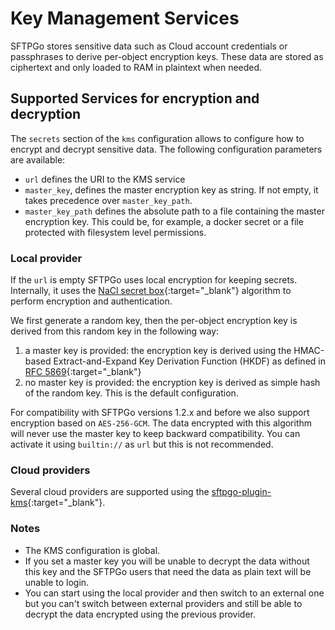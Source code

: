 # Key Management Services

SFTPGo stores sensitive data such as Cloud account credentials or passphrases to derive per-object encryption keys. These data are stored as ciphertext and only loaded to RAM in plaintext when needed.

## Supported Services for encryption and decryption

The `secrets` section of the `kms` configuration allows to configure how to encrypt and decrypt sensitive data. The following configuration parameters are available:

- `url` defines the URI to the KMS service
- `master_key`, defines the master encryption key as string. If not empty, it takes precedence over `master_key_path`.
- `master_key_path` defines the absolute path to a file containing the master encryption key. This could be, for example, a docker secret or a file protected with filesystem level permissions.

### Local provider

If the `url` is empty SFTPGo uses local encryption for keeping secrets. Internally, it uses the [NaCl secret box](https://pkg.go.dev/golang.org/x/crypto/nacl/secretbox){:target="_blank"} algorithm to perform encryption and authentication.

We first generate a random key, then the per-object encryption key is derived from this random key in the following way:

1. a master key is provided: the encryption key is derived using the HMAC-based Extract-and-Expand Key Derivation Function (HKDF) as defined in [RFC 5869](http://tools.ietf.org/html/rfc5869){:target="_blank"}
2. no master key is provided: the encryption key is derived as simple hash of the random key. This is the default configuration.

For compatibility with SFTPGo versions 1.2.x and before we also support encryption based on `AES-256-GCM`. The data encrypted with this algorithm will never use the master key to keep backward compatibility. You can activate it using `builtin://` as `url` but this is not recommended.

### Cloud providers

Several cloud providers are supported using the [sftpgo-plugin-kms](https://github.com/sftpgo/sftpgo-plugin-kms){:target="_blank"}.

### Notes

- The KMS configuration is global.
- If you set a master key you will be unable to decrypt the data without this key and the SFTPGo users that need the data as plain text will be unable to login.
- You can start using the local provider and then switch to an external one but you can't switch between external providers and still be able to decrypt the data encrypted using the previous provider.
